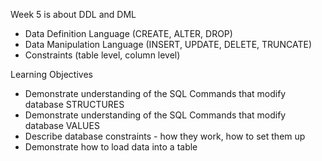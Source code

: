 Week 5 is about DDL and DML
- Data Definition Language (CREATE, ALTER, DROP)
- Data Manipulation Language (INSERT, UPDATE, DELETE, TRUNCATE)
- Constraints (table level, column level)

Learning Objectives
- Demonstrate understanding of the SQL Commands that modify database STRUCTURES
- Demonstrate understanding of the SQL Commands that modify database VALUES
- Describe database constraints - how they work, how to set them up
- Demonstrate how to load data into a table
